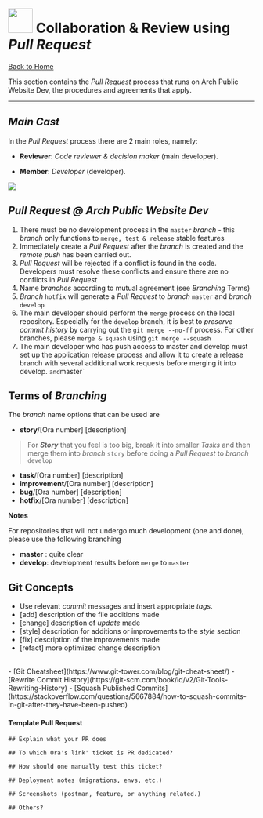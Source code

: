 # <img src="https://media.giphy.com/media/LnQjpWaON8nhr21vNW/giphy.gif" width="50"> Collaboration & Review using *Pull Request*

[Back to Home](en-README.md)

This section contains the *Pull Request* process that runs on Arch Public Website Dev, the procedures and agreements that apply.

---

## *Main Cast*

In the *Pull Request* process there are 2 main roles, namely:

- **Reviewer**: *Code reviewer & decision maker* (main developer).
<!-- - **QA**: *Feature/function reviewer*. -->
- **Member**: *Developer* (developer).

![](https://static.pbahotels.com/Assets/images/Hotel/exterior/d62e3d6a1766e1d3c8a7e478bddd78a3cd3f8fae.png)

## *Pull Request @ Arch Public Website Dev*

1. There must be no development process in the `master` *branch* - this *branch* only functions to `merge, test & release` stable features
2. Immediately create a *Pull Request* after the *branch* is created and the *remote push* has been carried out.
3. *Pull Request* will be rejected if a conflict is found in the code. Developers must resolve these conflicts and ensure there are no conflicts in *Pull Request*
4. Name *branches* according to mutual agreement (see *Branching* Terms)
5. *Branch* `hotfix` will generate a *Pull Request* to *branch* `master` and *branch* `develop`
6. The main developer should perform the `merge` process on the local repository. Especially for the `develop` branch, it is best to *preserve commit history* by carrying out the `git merge --no-ff` process. For other branches, please `merge & squash` using `git merge --squash`
7. The main developer who has push access to master and develop must set up the application release process and allow it to create a release branch with several additional work requests before merging it into develop. ` and `master`

## Terms of *Branching*

The *branch* name options that can be used are

- **story**/[Ora number] [description]

> For ***Story*** that you feel is too big, break it into smaller *Tasks* and then merge them into *branch* `story` before doing a *Pull Request* to *branch* `develop`

- **task**/[Ora number] [description]
- **improvement**/[Ora number] [description]
- **bug**/[Ora number] [description]
- **hotfix**/[Ora number] [description]

**Notes**

For repositories that will not undergo much development (one and done), please use the following branching

- **master** : quite clear
- **develop**: development results before `merge` to `master`
<!-- - **latest** : all development will be done on this branch and a PR will be created to `develop` -->

## Git Concepts

- Use relevant *commit* messages and insert appropriate *tags*.
- [add] description of the file additions made
- [change] description of *update* made
- [style] description for additions or improvements to the *style* section
- [fix] description of the improvements made
- [refact] more optimized change description
</br>
- [Git Cheatsheet](https://www.git-tower.com/blog/git-cheat-sheet/)
- [Rewrite Commit History](https://git-scm.com/book/id/v2/Git-Tools-Rewriting-History)
- [Squash Published Commits](https://stackoverflow.com/questions/5667884/how-to-squash-commits-in-git-after-they-have-been-pushed)

#### Template Pull Request

```
## Explain what your PR does

## To which Ora's link' ticket is PR dedicated?

## How should one manually test this ticket?

## Deployment notes (migrations, envs, etc.)

## Screenshots (postman, feature, or anything related.)

## Others?
```
